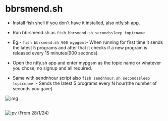 # bbrsmend.sh
- Install fish shell if you don't have it installed, also ntfy.sh app.
- Run bbrsmend.sh as ``` fish bbrsmend.sh secondssleep topicname ```
- Eg:- ``` fish bbrsmend.sh 900 mypgsm ``` :- When running for first time it sends the latest 5 programs and after that it checks if a new program is released every 15 minutes(900 seconds).
- Open the ntfy.sh app and enter mypgsm as the topic name or whatever you chose, no signup and all required.

- Same with sendnhour script also ``` fish sendnhour.sh secondssleep topicname ``` :- Sends the latest 5 programs every N hour(the number of seconds you gave).

![img](https://i.ibb.co/wh6sLMC/IMG-20240125-183718.jpg)

##
![:pv](https://counter.max.srl/get/@:pvbbrsmend)
(From 28/1/24)
